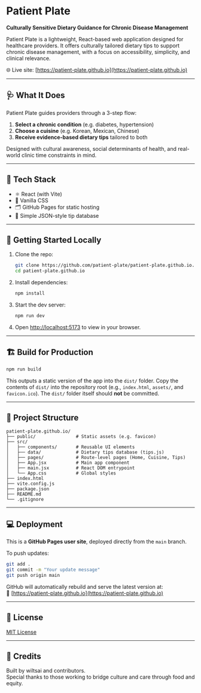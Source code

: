 # Patient Plate

**Culturally Sensitive Dietary Guidance for Chronic Disease Management**

Patient Plate is a lightweight, React-based web application designed for healthcare providers. It offers culturally tailored dietary tips to support chronic disease management, with a focus on accessibility, simplicity, and clinical relevance.

🌐 Live site: [https://patient-plate.github.io](https://patient-plate.github.io)

---

## 🩺 What It Does

Patient Plate guides providers through a 3-step flow:

1. **Select a chronic condition** (e.g. diabetes, hypertension)
2. **Choose a cuisine** (e.g. Korean, Mexican, Chinese)
3. **Receive evidence-based dietary tips** tailored to both

Designed with cultural awareness, social determinants of health, and real-world clinic time constraints in mind.

---

## 🧱 Tech Stack

- ⚛️ React (with Vite)
- 🎨 Vanilla CSS
- 🗂 GitHub Pages for static hosting
- 🧠 Simple JSON-style tip database

---

## 🚀 Getting Started Locally

1. Clone the repo:

   ```bash
   git clone https://github.com/patient-plate/patient-plate.github.io.git
   cd patient-plate.github.io
   ```

2. Install dependencies:

   ```bash
   npm install
   ```

3. Start the dev server:

   ```bash
   npm run dev
   ```

4. Open [http://localhost:5173](http://localhost:5173) to view in your browser.

---

## 🏗 Build for Production

```bash
npm run build
```

This outputs a static version of the app into the `dist/` folder.
Copy the contents of `dist/` into the repository root (e.g., `index.html`,
`assets/`, and `favicon.ico`). The `dist/` folder itself should **not** be
committed.

---

## 📁 Project Structure

```
patient-plate.github.io/
├── public/               # Static assets (e.g. favicon)
├── src/
│   ├── components/       # Reusable UI elements
│   ├── data/             # Dietary tips database (tips.js)
│   ├── pages/            # Route-level pages (Home, Cuisine, Tips)
│   ├── App.jsx           # Main app component
│   ├── main.jsx          # React DOM entrypoint
│   └── App.css           # Global styles
├── index.html
├── vite.config.js
├── package.json
├── README.md
└── .gitignore
```

---

## 💻 Deployment

This is a **GitHub Pages user site**, deployed directly from the `main` branch.

To push updates:

```bash
git add .
git commit -m "Your update message"
git push origin main
```

GitHub will automatically rebuild and serve the latest version at:  
🔗 [https://patient-plate.github.io](https://patient-plate.github.io)

---

## 📝 License

[MIT License](./LICENSE)

---

## 🙏 Credits

Built by wiltsai and contributors.  
Special thanks to those working to bridge culture and care through food and equity.
